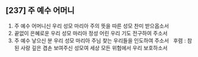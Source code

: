 ## [237] 주 예수 어머니

1) 주 예수 어머니신 우리 성모 마리아 주의 뜻을 따른 성모 찬미 받으옵소서  
2) 끝없이 은혜로운 우리 성모 마리아 정성 어린 우리 기도 전구하여 주소서  
3) 주 예수 낳으신 분 우리 성모 마리아 주님 찾는 우리들을 인도하여 주소서  
후렴 : 참된 사랑 깊은 겸손 보여주신 성모여 세상 모든 위험에서 우리 보호하소서
